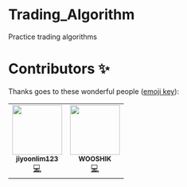 # Trading_Algorithm
Practice trading algorithms


# Contributors ✨

Thanks goes to these wonderful people ([emoji key](https://allcontributors.org/docs/en/emoji-key)):

<!-- ALL-CONTRIBUTORS-LIST:START - Do not remove or modify this section -->
<!-- prettier-ignore-start -->
<!-- markdownlint-disable -->
<table>
  <tr>
    <td align="center"><a href="https://github.com/jiyoonlim123"><img src="https://avatars.githubusercontent.com/u/86942129?v=4?s=100" width="100px;" alt=""/><br /><sub><b>jiyoonlim123</b></sub></a><br /><a href="https://github.com/makinarocks/asic-chip-placement/commits?author=jiyoonlim123" title="Code">💻</a></td>
    <td align="center"><a href="https://github.com/WOOSHIK-M"><img src="https://avatars.githubusercontent.com/u/44994859?v=4?s=100" width="100px;" alt=""/><br /><sub><b>WOOSHIK</b></sub></a><br /><a href="https://github.com/makinarocks/asic-chip-placement/commits?author=WOOSHIK-M" title="Code">💻</a></td>
  </tr>
</table>

